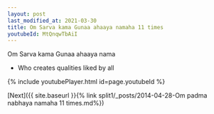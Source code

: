 ```yaml
---
layout: post
last_modified_at: 2021-03-30
title: Om Sarva kama Gunaa ahaaya namaha 11 times
youtubeId: MtQnqwTbAiI
---
```

 
 
Om Sarva kama Gunaa ahaaya nama 
 
 -  Who creates qualities liked by all 
 
  
 
  
 
 
 
 
 
 


{% include youtubePlayer.html id=page.youtubeId %}
 
[Next]({{ site.baseurl }}{% link  split1/_posts/2014-04-28-Om padma nabhaya namaha 11 times.md%})
 
